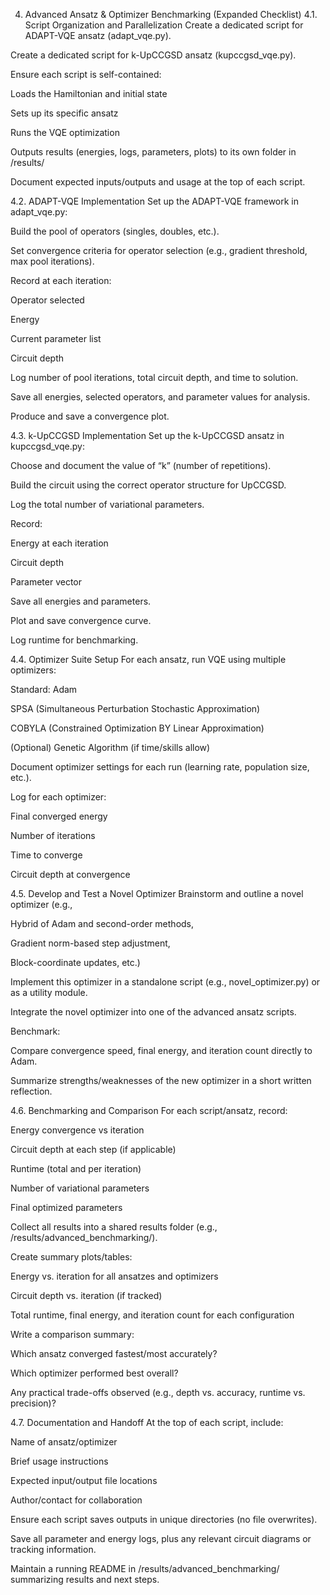4. Advanced Ansatz & Optimizer Benchmarking (Expanded Checklist)
4.1. Script Organization and Parallelization
 Create a dedicated script for ADAPT-VQE ansatz (adapt_vqe.py).

 Create a dedicated script for k-UpCCGSD ansatz (kupccgsd_vqe.py).

 Ensure each script is self-contained:

Loads the Hamiltonian and initial state

Sets up its specific ansatz

Runs the VQE optimization

Outputs results (energies, logs, parameters, plots) to its own folder in /results/

 Document expected inputs/outputs and usage at the top of each script.

4.2. ADAPT-VQE Implementation
 Set up the ADAPT-VQE framework in adapt_vqe.py:

Build the pool of operators (singles, doubles, etc.).

Set convergence criteria for operator selection (e.g., gradient threshold, max pool iterations).

Record at each iteration:

Operator selected

Energy

Current parameter list

Circuit depth

Log number of pool iterations, total circuit depth, and time to solution.

 Save all energies, selected operators, and parameter values for analysis.

 Produce and save a convergence plot.

4.3. k-UpCCGSD Implementation
 Set up the k-UpCCGSD ansatz in kupccgsd_vqe.py:

Choose and document the value of “k” (number of repetitions).

Build the circuit using the correct operator structure for UpCCGSD.

Log the total number of variational parameters.

Record:

Energy at each iteration

Circuit depth

Parameter vector

Save all energies and parameters.

Plot and save convergence curve.

Log runtime for benchmarking.

4.4. Optimizer Suite Setup
 For each ansatz, run VQE using multiple optimizers:

Standard: Adam

SPSA (Simultaneous Perturbation Stochastic Approximation)

COBYLA (Constrained Optimization BY Linear Approximation)

(Optional) Genetic Algorithm (if time/skills allow)

 Document optimizer settings for each run (learning rate, population size, etc.).

 Log for each optimizer:

Final converged energy

Number of iterations

Time to converge

Circuit depth at convergence

4.5. Develop and Test a Novel Optimizer
 Brainstorm and outline a novel optimizer (e.g.,

Hybrid of Adam and second-order methods,

Gradient norm-based step adjustment,

Block-coordinate updates, etc.)

 Implement this optimizer in a standalone script (e.g., novel_optimizer.py) or as a utility module.

 Integrate the novel optimizer into one of the advanced ansatz scripts.

 Benchmark:

Compare convergence speed, final energy, and iteration count directly to Adam.

 Summarize strengths/weaknesses of the new optimizer in a short written reflection.

4.6. Benchmarking and Comparison
 For each script/ansatz, record:

Energy convergence vs iteration

Circuit depth at each step (if applicable)

Runtime (total and per iteration)

Number of variational parameters

Final optimized parameters

 Collect all results into a shared results folder (e.g., /results/advanced_benchmarking/).

 Create summary plots/tables:

Energy vs. iteration for all ansatzes and optimizers

Circuit depth vs. iteration (if tracked)

Total runtime, final energy, and iteration count for each configuration

 Write a comparison summary:

Which ansatz converged fastest/most accurately?

Which optimizer performed best overall?

Any practical trade-offs observed (e.g., depth vs. accuracy, runtime vs. precision)?

4.7. Documentation and Handoff
 At the top of each script, include:

Name of ansatz/optimizer

Brief usage instructions

Expected input/output file locations

Author/contact for collaboration

 Ensure each script saves outputs in unique directories (no file overwrites).

 Save all parameter and energy logs, plus any relevant circuit diagrams or tracking information.

 Maintain a running README in /results/advanced_benchmarking/ summarizing results and next steps.

